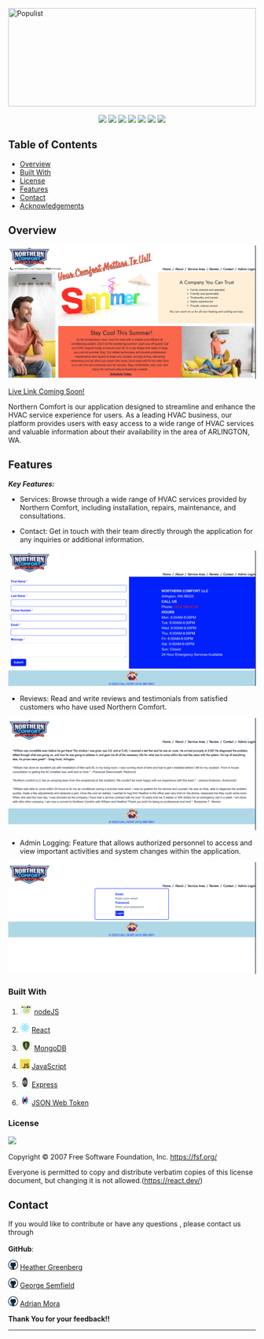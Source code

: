 
<a href="#">
    <img src="/Users/adrianmora/Documents/bootcamp/homework/Project-3/nc-project/public/nclogo1.jpg" title="Populist"  height="200" width="100%"/>
</a>
<br>
<p align="center">
<img src="https://img.shields.io/badge/React-lightblue" />
    <img src="https://img.shields.io/badge/Javascript-yellow" />
    <img src="https://img.shields.io/badge/express.js-orange" />
    <img src="https://img.shields.io/badge/MongoDB-blue"  />
    <img src="https://img.shields.io/badge/GraphQL-darkred"  />
     <img src="https://img.shields.io/badge/Node.js-purple" />
     <img src="https://img.shields.io/badge/JWT-Authentication-purple" />
</p>


## Table of Contents

- [Overview](#overview)
- [Built With](#built-with)
- [License](#license)
- [Features](#features)
- [Contact](#contact)
- [Acknowledgements](#acknowledgements)

## Overview

<p align="center">
<img src="nc-project/src/images/Home-page.png" />
</p>

[Live Link Coming Soon!]()

<p>
Northern Comfort is our application designed to streamline and enhance the HVAC service experience for users. As a leading HVAC business, our platform provides users with easy access to a wide range of HVAC services and valuable information about their availability in the area of ARLINGTON, WA.
</P>

## Features

***Key Features:***
<br>

* Services: Browse through a wide range of HVAC services provided by Northern Comfort, including installation, repairs, maintenance, and consultations.

* Contact: Get in touch with their team directly through the application for any inquiries or additional information.

<p align="center">
<img src="nc-project/src/images/Contact-page.png" />
</p>

* Reviews: Read and write reviews and testimonials from satisfied customers who have used Northern Comfort.

<p align="center">
<img src="nc-project/src/images/Review-page.png" />
</p>

* Admin Logging: Feature that allows authorized personnel to access and view important activities and system changes within the application.

<p align="center">
<img src="nc-project/src/images/Admin-page.png" />
</p>

### Built With

1.  <img src="nc-project/src/images/NODE.JS-logo.png"  width="25" height="20">   [nodeJS](https://nodejs.org/en/docs/)

2.  <img src="nc-project/src/images/React512.png"  width="20" height="20">   [React](https://react.dev/)

3.  <img src="nc-project/src/images/MongoDb-logo..png"  width="25" height="20">   [MongoDB](https://www.mongodb.com/)

4.   <img src="nc-project/src/images/javascript.png"  width="20" height="20">   [JavaScript](https://devdocs.io/javascript/)

5. <img src="nc-project/src/images/express.png"  width="20" height="20">   [Express](https://expressjs.com/)

6. <img src="nc-project/src/images/JSON-Web-Token.png"  width="20" height="20">   [JSON Web Token](https://jwt.io/)

### License

![](https://img.shields.io/badge/License-MIT-red.svg) 

Copyright © 2007 Free Software Foundation, Inc. <https://fsf.org/>

Everyone is permitted to copy and distribute verbatim copies of this license document, but changing it is not allowed.(https://react.dev/)
 

## Contact

If you would like to contribute or have any questions , please contact us through 
<br>
<br>
**GitHub**:

<img src="nc-project/src/images/GitHub.png"  width="20" height="20"> [Heather Greenberg](https://github.com/hngreenberg)

<img src="nc-project/src/images/GitHub.png"  width="20" height="20"> [George Semfield](https://github.com/gosem01)


<img src="nc-project/src/images/GitHub.png"  width="20" height="20"> [Adrian Mora](mailto:moraadrian510@icloud.com)

**Thank You for your feedback!!**

---

